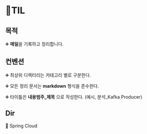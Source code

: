 # 📖TIL

## 목적
➕ **매일**을 기록하고 정리합니다.

## 컨벤션
➕ 최상위 디렉터리는 카테고리 별로 구분한다.

➕ 모든 정리 문서는 **markdown** 형식을 준수한다.

➕ 타이틀은 **내용범주_제목** 으로 작성한다. (예시, 분석_Kafka Producer)

## Dir
📂 Spring Cloud